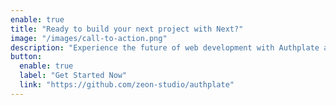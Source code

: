 ```yaml
---
enable: true
title: "Ready to build your next project with Next?"
image: "/images/call-to-action.png"
description: "Experience the future of web development with Authplate and Next. Build lightning-fast static sites with ease and flexibility."
button:
  enable: true
  label: "Get Started Now"
  link: "https://github.com/zeon-studio/authplate"
---
```

